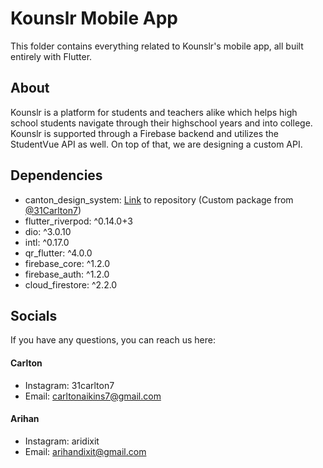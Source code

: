 # Kounslr Mobile App

This folder contains everything related to Kounslr's mobile app, all built entirely with Flutter.

## About
Kounslr is a platform for students and teachers alike which helps high school students navigate through their highschool years and into college. Kounslr is supported through a Firebase backend and utilizes the StudentVue API as well. On top of that, we are designing a custom API. 

## Dependencies

- canton_design_system: [Link](https://github.com/31Carlton7/canton_design_system) to repository (Custom package from [@31Carlton7](https://github.com/31Carlton7))
- flutter_riverpod: ^0.14.0+3
- dio: ^3.0.10
- intl: ^0.17.0
- qr_flutter: ^4.0.0
- firebase_core: ^1.2.0
- firebase_auth: ^1.2.0
- cloud_firestore: ^2.2.0

## Socials

If you have any questions, you can reach us here:

#### Carlton
- Instagram: 31carlton7
- Email: carltonaikins7@gmail.com

#### Arihan
- Instagram: aridixit
- Email: arihandixit@gmail.com
